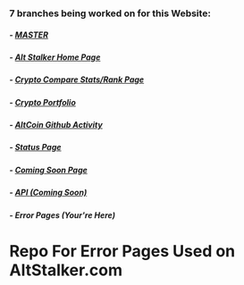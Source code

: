 ### 7 branches being worked on for this Website:

##### - [MASTER](https://github.com/MSFTserver/AltStalker/)

##### - [Alt Stalker Home Page](https://github.com/MSFTserver/AltStalker/tree/AltStalker-Home)

##### - [Crypto Compare Stats/Rank Page](https://github.com/MSFTserver/AltStalker/tree/CryptoCompareStats)

##### - [Crypto Portfolio](https://github.com/MSFTserver/AltStalker/tree/Portfolio)

##### - [AltCoin Github Activity](https://github.com/MSFTserver/AltStalker/tree/altcoin-github-activity)

##### - [Status Page](https://github.com/MSFTserver/AltStalker/tree/status)

##### - [Coming Soon Page](https://github.com/MSFTserver/AltStalker/tree/coming-soon)

##### - [API *(Coming Soon)*](https://github.com/MSFTserver/AltStalker/tree/API)

##### - **Error Pages *(Your're Here)***

# Repo For Error Pages Used on AltStalker.com
